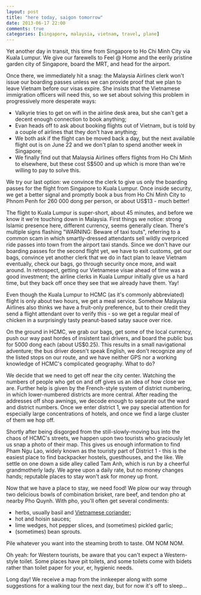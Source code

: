 ```yaml
---
layout: post
title: "here today, saigon tomorrow"
date: 2013-06-17 22:00
comments: true
categories: [singapore, malaysia, vietnam, travel, plane]
---
```


Yet another day in transit, this time from Singapore to Ho Chi Minh City via
Kuala Lumpur. We give our farewells to Feel @ Home and the eerily pristine
garden city of Singapore, board the MRT, and head for the airport.

Once there, we immediately hit a snag: the Malaysia Airlines clerk won't
issue our boarding passes unless we can provide proof that we plan to leave
Vietnam before our visas expire. She insists that the Vietnamese immigration
officers will need this, so we set about solving this problem in progressively
more desperate ways:

- Valkyrie tries to get on wifi in the airline desk area, but she can't get
  a decent enough connection to book anything;
- Evan heads off to ask about booking flights out of Vietnam, but is told
  by a couple of airlines that they don't have anything;
- We both ask if the flight can be moved back a day, but the next available
  flight out is on June 22 and we don't plan to spend another week in
  Singapore;
- We finally find out that Malaysia Airlines offers flights from Ho Chi
  Minh to elsewhere, but these cost S$500 and up which is more than we're
  willing to pay to solve this.

We try our last option: we convince the clerk to give us only the boarding
passes for the flight from Singapore to Kuala Lumpur. Once inside security,
we get a better signal and promptly book a bus from Ho Chi Minh City to
Phnom Penh for 260 000 dong per person, or about US$13 - much better!

The flight to Kuala Lumpur is super-short, about 45 minutes, and before we
know it we're touching down in Malaysia. First things we notice: strong
Islamic presence here, different currency, seems generally clean. There's
multiple signs flashing "WARNING: Beware of taxi touts", referring to a
common scam in which smartly-dressed attendants sell wildly overpriced ride
passes into town from the airport taxi stands. Since we
don't have our boarding passes for the second flight yet, we have to exit
customs, get our bags, convince yet another clerk that
we do in fact plan to leave Vietnam eventually, check our bags, go through
security once more, and wait around. In retrospect, getting our Vietnamese
visae ahead of time was a good investment; the airline clerks in Kuala Lumpur
initially give us a hard time, but they back off once they see that we already
have them. Yay!

Even though the Kuala Lumpur to HCMC (as it's commonly abbreviated) flight
is only about two hours, we get a meal service. Somehow Malaysia Airlines also
thinks we have a fruit-only preference, but to their credit they send a flight
attendant over to verify this - so we get a regular meal of chicken in a
surprisingly tasty peanut-based satay sauce over rice.

On the ground in HCMC, we grab our bags, get some of the local currency, push
our way past hordes of insistent taxi drivers, and board the public bus for
5000 dong each (about US$0.25). This results in a small navigational
adventure; the bus driver doesn't speak English, we don't recognize any of the
listed stops on our route, and we have neither GPS nor a working knowledge
of HCMC's complicated geography. What to do?

We decide that we need to get off near the city center. Watching the numbers
of people who get on and off gives us an idea of how close we are. Further
help is given by the French-style system of district numbering, in which
lower-numbered districts are more central. After reading the addresses off
shop awnings, we decode enough to separate out the ward and district numbers.
Once we enter district 1, we pay special attention for especially large
concentrations of hotels, and once we find a large cluster of them we hop off.

Shortly after being disgorged from the still-slowly-moving bus into the
chaos of HCMC's streets, we happen upon two tourists who graciously let us
snap a photo of their map. This gives us enough information to find Pham Ngu
Lao, widely known as the touristy part of District 1 - this is the easiest
place to find backpacker hostels, guesthouses, and the like. We settle on
one down a side alley called Tam Anh, which is run by a cheerful
grandmotherly lady. We agree upon a daily rate, but no money changes hands;
reputable places to stay won't ask for money up front.

Now that we have a place to stay, we need food! We plow our way through
two delicious bowls of combination brisket, rare beef, and tendon pho at
nearby Pho Quynh. With pho, you'll often get several condiments:

- herbs, usually basil and [Vietnamese coriander](http://en.wikipedia.org/wiki/Persicaria_odorata);
- hot and hoisin sauces;
- lime wedges, hot pepper slices, and (sometimes) pickled garlic;
- (sometimes) bean sprouts.

Pile whatever you want into the steaming broth to taste. OM NOM NOM.

Oh yeah: for Western tourists, be aware that you can't expect a Western-style
toilet. Some places have pit toilets, and some toilets come with bidets rather
than toilet paper for your, er, hygienic needs.

Long day! We receive a map from the innkeeper along with some suggestions for
a walking tour the next day, but for now it's off to sleep...

